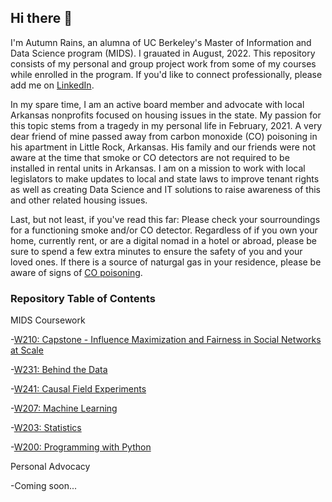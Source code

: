 ## Hi there 👋

I'm Autumn Rains, an alumna of UC Berkeley's Master of Information and Data Science program (MIDS). I grauated in August, 2022. 
This repository consists of my personal and group project work from some of my courses while enrolled in the program. If you'd like to connect professionally, please add me on [LinkedIn](https://www.linkedin.com/in/autumninthecloud/).

In my spare time, I am an active board member and advocate with local Arkansas nonprofits focused on housing issues in the state. My passion for this topic stems from a tragedy in my personal life in February, 2021. A very dear friend of mine passed away from carbon monoxide (CO) poisoning in his apartment in Little Rock, Arkansas. His family and our friends were not aware at the time that smoke or CO detectors are not required to be installed in rental units in Arkansas. I am on a mission to work with local legislators to make updates to local and state laws to improve tenant rights as well as creating Data Science and IT solutions to raise awareness of this and other related housing issues. 

Last, but not least, if you've read this far: Please check your sourroundings for a functioning smoke and/or CO detector. Regardless of if you own your home, currently rent, or are a digital nomad in a hotel or abroad, please be sure to spend a few extra minutes to ensure the safety of you and your loved ones. If there is a source of naturgal gas in your residence, please be aware of signs of [CO poisoning](https://www.cdc.gov/nceh/features/copoisoning/index.html).

### Repository Table of Contents
MIDS Coursework

-[W210: Capstone - Influence Maximization and Fairness in Social Networks at Scale](https://github.com/autumninthecloud/IM_w_fairness)

-[W231: Behind the Data ](https://github.com/autumninthecloud/Behind_the_Data_Ethics_Housing_W231.git)

-[W241: Causal Field Experiments](https://github.com/autumninthecloud/Olive_Oil_Experiment_W241.git)

-[W207: Machine Learning](https://github.com/autumninthecloud/Machine_Learning_W207.git)

-[W203: Statistics](https://github.com/autumninthecloud/Causal_Study_COVID-19_W203.git)

-[W200: Programming with Python](https://github.com/autumninthecloud/Game_Hangman_Python_W200.git)

Personal Advocacy 

-Coming soon...

<!--
**autumninthecloud/autumninthecloud** is a ✨ _special_ ✨ repository because its `README.md` (this file) appears on your GitHub profile.

Here are some ideas to get you started:

- 🔭 I’m currently working on ...
- 🌱 I’m currently learning ...
- 👯 I’m looking to collaborate on ...
- 🤔 I’m looking for help with ...
- 💬 Ask me about ...
- 📫 How to reach me: ...
- 😄 Pronouns: ...
- ⚡ Fun fact: ...
-->
